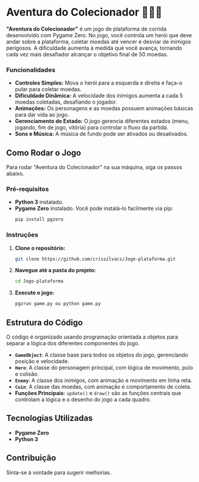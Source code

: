 # Aventura do Colecionador 🏃‍♂️💨

**"Aventura do Colecionador"** é um jogo de plataforma de corrida desenvolvido com Pygame Zero. No jogo, você controla um herói que deve andar sobre a plataforma, coletar moedas até vencer e desviar de inimigos perigosos. A dificuldade aumenta à medida que você avança, tornando cada vez mais desafiador alcançar o objetivo final de 50 moedas.

### Funcionalidades
* **Controles Simples:** Mova o herói para a esquerda e direita e faça-o pular para coletar moedas.
* **Dificuldade Dinâmica:** A velocidade dos inimigos aumenta a cada 5 moedas coletadas, desafiando o jogador.
* **Animações:** Os personagens e as moedas possuem animações básicas para dar vida ao jogo.
* **Gerenciamento de Estado:** O jogo gerencia diferentes estados (menu, jogando, fim de jogo, vitória) para controlar o fluxo da partida.
* **Sons e Música:** A música de fundo pode ser ativados ou desativados.

## Como Rodar o Jogo

Para rodar "Aventura do Colecionador" na sua máquina, siga os passos abaixo.

### Pré-requisitos
* **Python 3** instalado.
* **Pygame Zero** instalado. Você pode instalá-lo facilmente via pip:
    ```bash
    pip install pgzero
    ```

### Instruções

1.  **Clone o repositório:**
    ```bash
    git clone https://github.com/crissilvacs/Jogo-plataforma.git
    ```
2.  **Navegue até a pasta do projeto:**
    ```bash
    cd Jogo-plataforma
    ```
3.  **Execute o jogo:**
    ```bash
    pgzrun game.py ou python game.py
    ```

## Estrutura do Código

O código é organizado usando programação orientada a objetos para separar a lógica dos diferentes componentes do jogo.

* **`GameObject`**: A classe base para todos os objetos do jogo, gerenciando posição e velocidade.
* **`Hero`**: A classe do personagem principal, com lógica de movimento, pulo e colisão.
* **`Enemy`**: A classe dos inimigos, com animação e movimento em linha reta.
* **`Coin`**: A classe das moedas, com animação e comportamento de coleta.
* **Funções Principais**: `update()` e `draw()` são as funções centrais que controlam a lógica e o desenho do jogo a cada quadro.

## Tecnologias Utilizadas
* **Pygame Zero**
* **Python 3**

## Contribuição

Sinta-se à vontade para sugerir melhorias.
